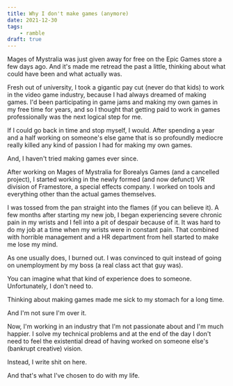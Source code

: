 ```yaml
---
title: Why I don't make games (anymore)
date: 2021-12-30
tags:
    - ramble
draft: true
---
```


Mages of Mystralia was just given away for free on the Epic Games store a few days ago. And it's made me retread the past a little, thinking about what could have been and what actually was.

Fresh out of university, I took a gigantic pay cut (never do that kids) to work in the video game industry, because I had always dreamed of making games. I'd been participating in game jams and making my own games in my free time for years, and so I thought that getting paid to work in games professionally was the next logical step for me.

If I could go back in time and stop myself, I would. After spending a year and a half working on someone's else game that is so profoundly mediocre really killed any kind of passion I had for making my own games.

And, I haven't tried making games ever since.

After working on Mages of Mystralia for Borealys Games (and a cancelled project), I started working in the newly formed (and now defunct) VR division of Framestore, a special effects company. I worked on tools and everything other than the actual games themselves.

I was tossed from the pan straight into the flames (if you can believe it). A few months after starting my new job, I began experiencing severe chronic pain in my wrists and I fell into a pit of despair because of it. It was hard to do my job at a time when my wrists were in constant pain. That combined with horrible management and a HR department from hell started to make me lose my mind.

As one usually does, I burned out. I was convinced to quit instead of going on unemployment by my boss (a real class act that guy was).

You can imagine what that kind of experience does to someone. Unfortunately, I don't need to.

Thinking about making games made me sick to my stomach for a long time.

And I'm not sure I'm over it.

Now, I'm working in an industry that I'm not passionate about and I'm much happier. I solve my technical problems and at the end of the day I don't need to feel the existential dread of having worked on someone else's (bankrupt creative) vision.

Instead, I write shit on here.

And that's what I've chosen to do with my life.
